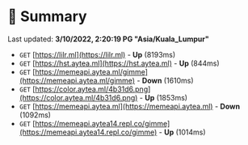 # 📖 Summary
Last updated: **3/10/2022, 2:20:19 PG "Asia/Kuala_Lumpur"**

- `GET` [https://lilr.ml](https://lilr.ml) - **Up** (8193ms)
- `GET` [https://hst.aytea.ml](https://hst.aytea.ml) - **Up** (844ms)
- `GET` [https://memeapi.aytea.ml/gimme](https://memeapi.aytea.ml/gimme) - **Down** (1610ms)
- `GET` [https://color.aytea.ml/4b31d6.png](https://color.aytea.ml/4b31d6.png) - **Up** (1853ms)
- `GET` [https://memeapi.aytea.ml](https://memeapi.aytea.ml) - **Down** (1092ms)
- `GET` [https://memeapi.aytea14.repl.co/gimme](https://memeapi.aytea14.repl.co/gimme) - **Up** (1014ms)
